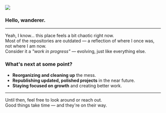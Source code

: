 [![](https://komarev.com/ghpvc/?username=doguyilmaz&base=4997&color=blueviolet&abbreviated=true&label=Wanderers)](https://github.com/doguyilmaz)

### Hello, wanderer.

---

Yeah, I know... this place feels a bit chaotic right now.  
Most of the repositories are outdated — a reflection of where I once was, not where I am now.  
Consider it a *"work in progress"* — evolving, just like everything else.


### What's next at some point?

- **Reorganizing and cleaning up** the mess.
- **Republishing updated, polished projects** in the near future.
- **Staying focused on growth** and creating better work.

---

Until then, feel free to look around or reach out.  
Good things take time — and they're on their way.
